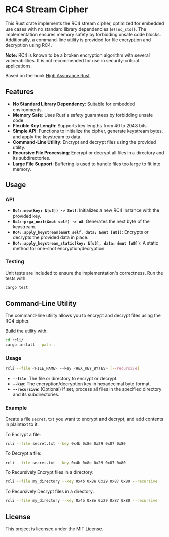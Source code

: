 # RC4 Stream Cipher 

This Rust crate implements the RC4 stream cipher, optimized for embedded use cases with no standard library dependencies (`#![no_std]`). The implementation ensures memory safety by forbidding unsafe code blocks. Additionally, a command-line utility is provided for file encryption and decryption using RC4. 

**Note:** RC4 is known to be a broken encryption algorithm with several vulnerabilities. It is not recommended for use in security-critical applications.

Based on the book [High Assurance Rust](https://github.com/tnballo/high-assurance-rust)

## Features

- **No Standard Library Dependency**: Suitable for embedded environments.
- **Memory Safe**: Uses Rust's safety guarantees by forbidding unsafe code.
- **Flexible Key Length**: Supports key lengths from 40 to 2048 bits.
- **Simple API**: Functions to initialize the cipher, generate keystream bytes, and apply the keystream to data.
- **Command-Line Utility**: Encrypt and decrypt files using the provided utility.
- **Recursive File Processing**: Encrypt or decrypt all files in a directory and its subdirectories.
- **Large File Support**: Buffering is used to handle files too large to fit into memory.

## Usage


### API

- **`Rc4::new(key: &[u8]) -> Self`**: Initializes a new RC4 instance with the provided key.
- **`Rc4::prga_next(&mut self) -> u8`**: Generates the next byte of the keystream.
- **`Rc4::apply_keystream(&mut self, data: &mut [u8])`**: Encrypts or decrypts the provided data in place.
- **`Rc4::apply_keystream_static(key: &[u8], data: &mut [u8])`**: A static method for one-shot encryption/decryption.

### Testing

Unit tests are included to ensure the implementation's correctness. Run the tests with:

```sh
cargo test
```

## Command-Line Utility

The command-line utility allows you to encrypt and decrypt files using the RC4 cipher.

Build the utility with:

```sh
cd rcli/
cargo install --path . 
```

### Usage

```sh
rcli --file <FILE_NAME> --key <HEX_KEY_BYTES> [--recursive]
```

- **`--file`**: The file or directory to encrypt or decrypt.
- **`--key`**: The encryption/decryption key in hexadecimal byte format.
- **`--recursive`**: (Optional) If set, process all files in the specified directory and its subdirectories.

### Example

Create a file `secret.txt` you want to encrypt and decrypt, and add contents in plaintext to it.

To Encrypt a file:

```sh
rcli --file secret.txt --key 0x4b 0x8e 0x29 0x87 0x80
```

To Decrypt a file:

```sh
rcli --file secret.txt --key 0x4b 0x8e 0x29 0x87 0x80
```

To Recursively Encrypt files in a directory:

```sh
rcli --file my_directory --key 0x4b 0x8e 0x29 0x87 0x80 --recursive
```

To Recursively Decrypt files in a directory:

```sh
rcli --file my_directory --key 0x4b 0x8e 0x29 0x87 0x80 --recursive
```

## License

This project is licensed under the MIT License.
